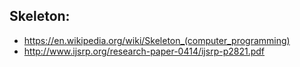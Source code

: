 ## Skeleton:

- https://en.wikipedia.org/wiki/Skeleton_(computer_programming)
- http://www.ijsrp.org/research-paper-0414/ijsrp-p2821.pdf
